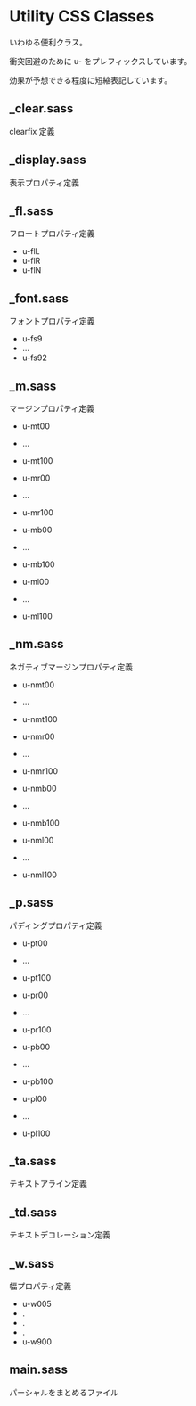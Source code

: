 Utility CSS Classes
========================================

いわゆる便利クラス。

衝突回避のために u- をプレフィックスしています。

効果が予想できる程度に短縮表記しています。



_clear.sass
----------------------------------------

clearfix 定義



_display.sass
----------------------------------------

表示プロパティ定義



_fl.sass
----------------------------------------

フロートプロパティ定義

* u-flL
* u-flR
* u-flN



_font.sass
----------------------------------------

フォントプロパティ定義

* u-fs9
* ...
* u-fs92



_m.sass
----------------------------------------

マージンプロパティ定義

* u-mt00
* ...
* u-mt100

* u-mr00
* ...
* u-mr100

* u-mb00
* ...
* u-mb100

* u-ml00
* ...
* u-ml100



_nm.sass
----------------------------------------

ネガティブマージンプロパティ定義

* u-nmt00
* ...
* u-nmt100

* u-nmr00
* ...
* u-nmr100

* u-nmb00
* ...
* u-nmb100

* u-nml00
* ...
* u-nml100



_p.sass
----------------------------------------

パディングプロパティ定義

* u-pt00
* ...
* u-pt100

* u-pr00
* ...
* u-pr100

* u-pb00
* ...
* u-pb100

* u-pl00
* ...
* u-pl100



_ta.sass
----------------------------------------

テキストアライン定義



_td.sass
----------------------------------------

テキストデコレーション定義



_w.sass
----------------------------------------

幅プロパティ定義

* u-w005
* .
* .
* .
* u-w900




main.sass
----------------------------------------

パーシャルをまとめるファイル




